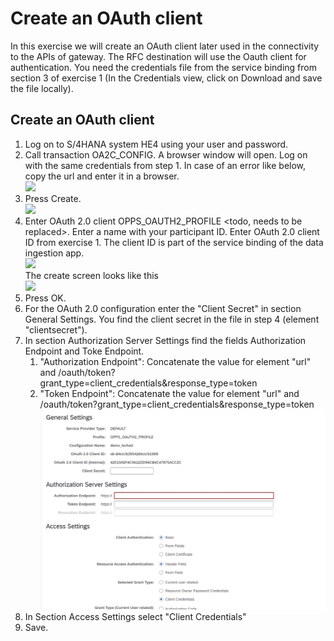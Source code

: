 # Create an OAuth client 
In this exercise we will create an OAuth client later used in the connectivity to the APIs of gateway. The RFC destination will use the Oauth client for authentication. You need the credentials file from the service binding from section 3 of exercise 1 (In the Credentials view, click on Download and save the file locally).

## Create an OAuth client

1. Log on to S/4HANA system HE4 using your user and password.
2. Call transaction OA2C_CONFIG. A browser window will open. Log on with the same credentials from step 1. In case of an error like below, copy the url and enter it in a browser.<br>![][def]
3. Press Create.<br>![][def2]
4. Enter OAuth 2.0 client OPPS_OAUTH2_PROFILE <todo, needs to be replaced>. Enter a name with your participant ID. Enter OAuth 2.0 client ID from exercise 1. <todo add more detail> The client ID is part of the service binding of the data ingestion app.
<br>![][def3]
<br>The create screen looks like this 
<br>![][def4]
5. Press OK.
6. For the OAuth 2.0 configuration enter the "Client Secret" in section General Settings. You find the client secret in the file in step 4 (element "clientsecret").   
7. In section Authorization Server Settings find the fields Authorization Endpoint and Toke Endpoint.
   1. "Authorization Endpoint": Concatenate the value for element "url" and /oauth/token?grant_type=client_credentials&response_type=token
   2. "Token Endpoint": Concatenate the value for element "url" and /oauth/token?grant_type=client_credentials&response_type=token ![](/exercises/ex4/images/teched6.jpg)
8. In Section Access Settings select "Client Credentials"
9.  Save.

[def]: /exercises/ex4/images/teched_error1.jpg
[def2]: /exercises/ex4/images/EX4_2.jpg
[def3]: /exercises/ex4/images/EX4_3.jpg
[def4]: /exercises/ex4/images/EX4_5.jpg